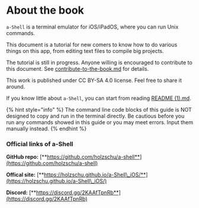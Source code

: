 # About the book

`a-Shell` is a terminal emulator for iOS/iPadOS, where you can run Unix commands.&#x20;

This document is a tutorial for new comers to know how to do various things on this app, from editing text files to compile big projects.

The tutorial is still in progress. Anyone willing is encouraged to contribute to this document. See [contribute-to-the-book.md](contribute-to-the-book.md "mention") for details.

This work is published under CC BY-SA 4.0 license. Feel free to share it around.

If you know little about `a-Shell`, you can start from reading [README (1).md](<README (1).md> "mention").

{% hint style="info" %}
The command line code blocks of this guide is NOT designed to copy and run in the terminal directly. Be cautious before you run any commands showed in this guide or you may meet errors. Input them manually instead.&#x20;
{% endhint %}

### Official links of a-Shell

**GitHub repo:** [**https://github.com/holzschu/a-shell**](https://github.com/holzschu/a-shell)

**Offical site:** [**https://holzschu.github.io/a-Shell\_iOS/**](https://holzschu.github.io/a-Shell\_iOS/)

**Discord:** [**https://discord.gg/2KAAfTpnRb**](https://discord.gg/2KAAfTpnRb)

